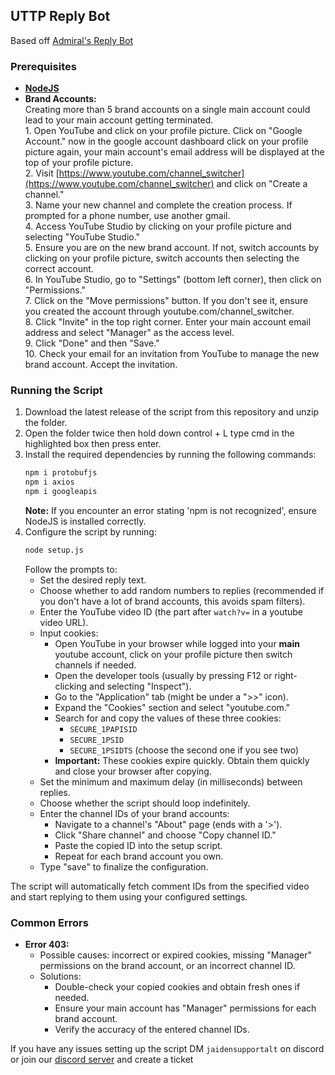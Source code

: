 ## UTTP Reply Bot
Based off [Admiral's Reply Bot](https://auttp.com/chatlogs/UTTPNETv3/knowledge-base.html)
### Prerequisites

* **[NodeJS](https://nodejs.org/)** 
* **Brand Accounts:** \
        Creating more than 5 brand accounts on a single main account could lead to your main account getting terminated. \
        1. Open YouTube and click on your profile picture. Click on "Google Account." now in the google account dashboard click on your profile picture again, your main account's email address will be displayed at the top of your profile picture. \
        2. Visit [https://www.youtube.com/channel_switcher](https://www.youtube.com/channel_switcher) and click on "Create a channel." \
        3. Name your new channel and complete the creation process. If prompted for a phone number, use another gmail. \
        4. Access YouTube Studio by clicking on your profile picture and selecting "YouTube Studio." \
        5. Ensure you are on the new brand account. If not, switch accounts by clicking on your profile picture, switch accounts then selecting the correct account. \
        6. In YouTube Studio, go to "Settings" (bottom left corner), then click on "Permissions."\
        7. Click on the "Move permissions" button. If you don't see it, ensure you created the account through youtube.com/channel_switcher. \
        8. Click "Invite" in the top right corner. Enter your main account email address and select "Manager" as the access level. \
        9. Click "Done" and then "Save." \
        10. Check your email for an invitation from YouTube to manage the new brand account. Accept the invitation.

### Running the Script

1. Download the latest release of the script from this repository and unzip the folder.
2. Open the folder twice then hold down control + L type cmd in the highlighted box then press enter.
3. Install the required dependencies by running the following commands:
    ```bash
    npm i protobufjs
    npm i axios
    npm i googleapis
    ```
   **Note:** If you encounter an error stating 'npm is not recognized', ensure NodeJS is installed correctly.
4. Configure the script by running:
    ```bash
    node setup.js
    ```
    Follow the prompts to:
    * Set the desired reply text.
    * Choose whether to add random numbers to replies (recommended if you don't have a lot of brand accounts, this avoids spam filters).
    * Enter the YouTube video ID (the part after `watch?v=` in a youtube video URL).
    * Input cookies:
        * Open YouTube in your browser while logged into your **main** youtube account, click on your profile picture then switch channels if needed.
        * Open the developer tools (usually by pressing F12 or right-clicking and selecting "Inspect").
        * Go to the "Application" tab (might be under a ">>" icon).
        * Expand the "Cookies" section and select "youtube.com."
        * Search for and copy the values of these three cookies:
            * `SECURE_1PAPISID`
            * `SECURE_1PSID`
            * `SECURE_1PSIDTS` (choose the second one if you see two)
       * **Important:** These cookies expire quickly. Obtain them quickly and close your browser after copying.
    * Set the minimum and maximum delay (in milliseconds) between replies.
    * Choose whether the script should loop indefinitely.
    * Enter the channel IDs of your brand accounts:
       * Navigate to a channel's "About" page (ends with a '>').
       * Click "Share channel" and choose "Copy channel ID."
       * Paste the copied ID into the setup script.
       * Repeat for each brand account you own.
    * Type "save" to finalize the configuration.

The script will automatically fetch comment IDs from the specified video and start replying to them using your configured settings.

### Common Errors

* **Error 403:** 
    * Possible causes: incorrect or expired cookies, missing "Manager" permissions on the brand account, or an incorrect channel ID.
    * Solutions: 
        * Double-check your copied cookies and obtain fresh ones if needed.
        * Ensure your main account has "Manager" permissions for each brand account.
        * Verify the accuracy of the entered channel IDs.

If you have any issues setting up the script DM `jaidensupportalt` on discord or join our [discord server](https://discord.gg/keBHhfpCaA) and create a ticket 

